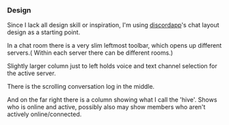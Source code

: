 

### Design

Since I lack all design skill or inspiration, I'm using [discordapp]()'s chat layout design as a starting point.

In a chat room there is a very slim leftmost toolbar, which opens up different servers.( Within each server there can be different rooms.)

Slightly larger column just to left holds voice and text channel selection for the active server.

There is the scrolling conversation log in the middle.

And on the far right there is a column showing what I call the 'hive'.  Shows who is online and active, possibly also may show members who aren't actively online/connected.
